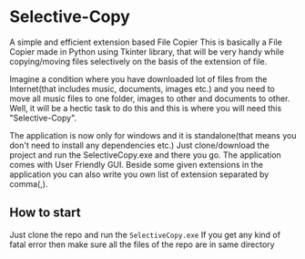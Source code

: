 # Selective-Copy
A simple and efficient extension based File Copier
This is basically a File Copier made in Python using Tkinter library, that will be very handy while copying/moving files selectively on the basis of the extension of file.

Imagine a condition where you have downloaded lot of files from the Internet(that includes music, documents, images etc.) and you need to move all music files to one folder, images to other and documents to other. Well, it will be a hectic task to do this and this is where you will need this "Selective-Copy".

The application is now only for windows and it is standalone(that means you don't need to install any dependencies etc.) Just clone/download the project and run the SelectiveCopy.exe and there you go. The application comes with User Friendly GUI. Beside some given extensions in the application you can also write you own list of extension separated by comma(,).

## How to start
Just clone the repo and run the `SelectiveCopy.exe`
If you get any kind of fatal error then make sure all the files of the repo are in same directory
